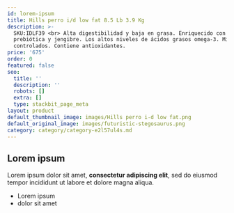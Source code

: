 ```yaml
---
id: lorem-ipsum
title: Hills perro i/d low fat 8.5 Lb 3.9 Kg
description: >-
  SKU:IDLF39 <br> Alta digestibilidad y baja en grasa. Enriquecido con fibra
  prebiótica y jengibre. Los altos niveles de ácidos grasos omega-3. Minerales
  controlados. Contiene antioxidantes.
price: '675'
order: 0
featured: false
seo:
  title: ''
  description: ''
  robots: []
  extra: []
  type: stackbit_page_meta
layout: product
default_thumbnail_image: images/Hills perro i-d low fat.png
default_original_image: images/futuristic-stegosaurus.png
category: category/category-e2l57ul4s.md
---
```

## Lorem ipsum

Lorem ipsum dolor sit amet, **consectetur adipiscing elit**, sed do eiusmod tempor incididunt ut labore et dolore magna aliqua.

- Lorem ipsum
- dolor sit amet